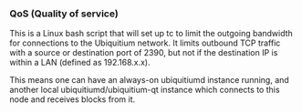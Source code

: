 ### QoS (Quality of service) ###

This is a Linux bash script that will set up tc to limit the outgoing bandwidth for connections to the Ubiquitium network. It limits outbound TCP traffic with a source or destination port of 2390, but not if the destination IP is within a LAN (defined as 192.168.x.x).

This means one can have an always-on ubiquitiumd instance running, and another local ubiquitiumd/ubiquitium-qt instance which connects to this node and receives blocks from it.
